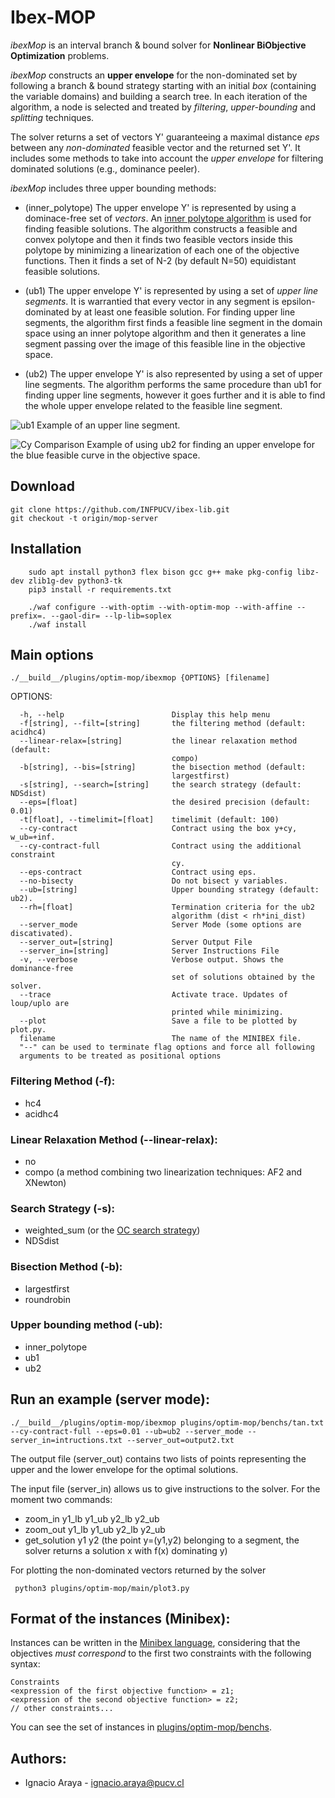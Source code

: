 # Ibex-MOP

*ibexMop* is an interval branch & bound solver for **Nonlinear BiObjective Optimization** problems.

*ibexMop* constructs an **upper envelope** for the non-dominated set
by following a branch & bound strategy starting with an initial *box* (containing the variable domains)
and building a search tree. In each iteration of the algorithm,
a node is selected and treated by *filtering*, *upper-bounding*
and *splitting* techniques.

The solver returns a set of vectors Y' guaranteeing a maximal distance *eps* between
any *non-dominated* feasible vector and the returned set Y'. It includes 
some methods to take into account the *upper envelope* 
for filtering dominated solutions (e.g., dominance peeler).

*ibexMop* includes three upper bounding methods:

  * (inner_polytope) The upper envelope Y' is represented by using a dominace-free set of *vectors*. An
  [inner polytope algorithm](http://citeseerx.ist.psu.edu/viewdoc/download?doi=10.1.1.653.5777&rep=rep1&type=pdf)
  is used for finding feasible solutions. The algorithm constructs a feasible and convex polytope and then it finds
two feasible vectors inside this polytope by minimizing a linearization of each one of the objective functions.
Then it finds a set of N-2 (by default N=50) equidistant feasible solutions.

  * (ub1) The upper envelope Y' is represented by using a set of *upper line segments*. 
  It is warrantied that every vector in any segment is epsilon-dominated 
  by at least one feasible solution. For finding upper line segments, the 
  algorithm first finds a feasible line segment in the domain space using an inner polytope algorithm 
  and then it generates a line segment passing over the image of this feasible line in the objective space. 
  
  * (ub2) The upper envelope Y' is also represented by using a set of upper line segments. 
  The algorithm performs the same procedure than ub1 for finding upper line segments, however
  it goes further and it is able to find the whole upper envelope related to the feasible line segment.

![ub1](https://i.imgur.com/H6zAwpO.png)
Example of an upper line segment.
  
![Cy Comparison](https://i.imgur.com/Wphf10d.png)
Example of using ub2 for finding an upper envelope for the blue feasible curve in the objective space.

## Download
````
git clone https://github.com/INFPUCV/ibex-lib.git
git checkout -t origin/mop-server
````

## Installation

````
    sudo apt install python3 flex bison gcc g++ make pkg-config libz-dev zlib1g-dev python3-tk
    pip3 install -r requirements.txt
    
    ./waf configure --with-optim --with-optim-mop --with-affine --prefix=. --gaol-dir= --lp-lib=soplex
    ./waf install
````      
       
## Main options
```
./__build__/plugins/optim-mop/ibexmop {OPTIONS} [filename]
```
  OPTIONS:

      -h, --help                        Display this help menu
      -f[string], --filt=[string]       the filtering method (default: acidhc4)
      --linear-relax=[string]           the linear relaxation method (default:
                                        compo)
      -b[string], --bis=[string]        the bisection method (default:
                                        largestfirst)
      -s[string], --search=[string]     the search strategy (default: NDSdist)
      --eps=[float]                     the desired precision (default: 0.01)
      -t[float], --timelimit=[float]    timelimit (default: 100)
      --cy-contract                     Contract using the box y+cy, w_ub=+inf.
      --cy-contract-full                Contract using the additional constraint
                                        cy.
      --eps-contract                    Contract using eps.
      --no-bisecty                      Do not bisect y variables.
      --ub=[string]                     Upper bounding strategy (default: ub2).
      --rh=[float]                      Termination criteria for the ub2
                                        algorithm (dist < rh*ini_dist)
      --server_mode                     Server Mode (some options are discativated).
      --server_out=[string]             Server Output File
      --server_in=[string]              Server Instructions File
      -v, --verbose                     Verbose output. Shows the dominance-free
                                        set of solutions obtained by the solver.
      --trace                           Activate trace. Updates of loup/uplo are
                                        printed while minimizing.
      --plot                            Save a file to be plotted by plot.py.
      filename                          The name of the MINIBEX file.
      "--" can be used to terminate flag options and force all following
      arguments to be treated as positional options

### Filtering Method (-f):
 + hc4
 + acidhc4
### Linear Relaxation Method (--linear-relax):
 + no
 + compo (a method combining two linearization techniques: AF2 and XNewton)
### Search Strategy (-s):
 + weighted_sum (or the [OC search strategy](http://www.sciencedirect.com/science/article/pii/S0377221716303824))
 + NDSdist
### Bisection Method (-b):
 + largestfirst
 + roundrobin
### Upper bounding method (-ub):
 + inner_polytope
 + ub1
 + ub2

## Run an example (server mode):

    ./__build__/plugins/optim-mop/ibexmop plugins/optim-mop/benchs/tan.txt --cy-contract-full --eps=0.01 --ub=ub2 --server_mode --server_in=intructions.txt --server_out=output2.txt

The output file (server_out) contains two lists of points representing the upper and the lower envelope for the optimal solutions.

The input file (server_in) allows us to give instructions to the solver. For the moment two commands:
* zoom_in y1_lb y1_ub y2_lb y2_ub
* zoom_out y1_lb y1_ub y2_lb y2_ub
* get_solution y1 y2   (the point y=(y1,y2) belonging to a segment, the solver returns a solution x with f(x) dominating y)

For plotting the non-dominated vectors returned by the solver

     python3 plugins/optim-mop/main/plot3.py



## Format of the instances (Minibex):

Instances can be written in the [Minibex language](http://www.ibex-lib.org/doc/minibex.html),
considering that the objectives *must correspond* to the first two constraints with the following syntax:
```
Constraints
<expression of the first objective function> = z1;
<expression of the second objective function> = z2;
// other constraints...
```
You can see the set of instances in [plugins/optim-mop/benchs](https://github.com/INFPUCV/ibex-lib/tree/master-mop/plugins/optim-mop/benchs).


## Authors:
 - Ignacio Araya - <ignacio.araya@pucv.cl>
